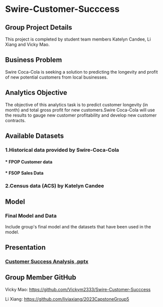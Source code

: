 # Swire-Customer-Succcess

## Group Project Details
This project is completed by student team members Katelyn Candee, Li Xiang and Vicky Mao.

## Business Problem 
Swire Coca-Cola is seeking a solution to predicting the longevity and profit of new potential customers from local businesses.

## Analytics Objective
The objective of this analytics task is to predict customer longevity (in month) and total gross profit for new customers.Swire Coca-Cola will use the results to gauge new customer profitability and develop new customer contracts.

## Available Datasets
### 1.Historical data provided by Swire-Coca-Cola
#### * FPOP Customer data
#### * FSOP Sales Data

### 2.Census data (ACS) by Katelyn Candee

## Model
### Final Model and Data

Include group's final model  and the datasets that have been used in the model.

## Presentation

### [Customer Success Analysis .pptx](./Presentation)

## Group Member GitHub

Vicky Mao: https://github.com/Vickym2333/Swire-Customer-Succcess

Li Xiang: https://github.com/liviaxiang/2023CapstoneGroup5
